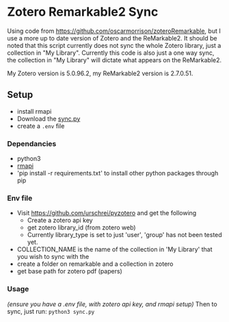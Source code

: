 # Zotero Remarkable2 Sync
Using code from https://github.com/oscarmorrison/zoteroRemarkable, but I use a more up to date version of Zotero and the ReMarkable2.
It should be noted that this script currently does not sync the whole Zotero library, just a collection in "My Library". 
Currently this code is also just a one way sync, the collection in "My Library" will dictate what appears on the ReMarkable2.

My Zotero version is 5.0.96.2, my ReMarkable2 version is 2.7.0.51.

## Setup
 - install rmapi
 - Download the [sync.py](https://github.com/Jbwasse2/ZoteroReMarkable2/blob/master/sync.py)
 - create a `.env` file

### Dependancies
- python3
- [rmapi](https://github.com/juruen/rmapi)  
- 'pip install -r requirements.txt' to install other python packages through pip


### Env file
- Visit https://github.com/urschrei/pyzotero and get the following
  - Create a zotero api key
  - get zotero library_id (from zotero web)
  - Currently library_type is set to just 'user', 'group' has not been tested yet.
- COLLECTION_NAME is the name of the collection in 'My Library' that you wish to sync with the 
- create a folder on remarkable and a collection in zotero
- get base path for zotero pdf (papers)

### Usage
_(ensure you have a .env file, with zotero api key, and rmapi setup)_
Then to sync, just run:
  `python3 sync.py`

